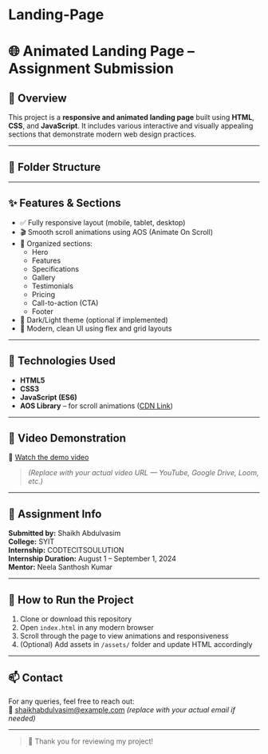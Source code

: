 # Landing-Page
# 🌐 Animated Landing Page – Assignment Submission

## 📌 Overview

This project is a **responsive and animated landing page** built using **HTML**, **CSS**, and **JavaScript**. It includes various interactive and visually appealing sections that demonstrate modern web design practices.

---

## 📁 Folder Structure


---

## ✨ Features & Sections

- ✅ Fully responsive layout (mobile, tablet, desktop)
- 🎬 Smooth scroll animations using AOS (Animate On Scroll)
- 🧩 Organized sections:
  - Hero
  - Features
  - Specifications
  - Gallery
  - Testimonials
  - Pricing
  - Call-to-action (CTA)
  - Footer
- 🌙 Dark/Light theme (optional if implemented)
- 🎨 Modern, clean UI using flex and grid layouts

---

## 🧰 Technologies Used

- **HTML5**
- **CSS3**
- **JavaScript (ES6)**
- **AOS Library** – for scroll animations ([CDN Link](https://michalsnik.github.io/aos/))

---

## 🔗 Video Demonstration

🎥 [Watch the demo video](https://your-video-link-here.com)

> *(Replace with your actual video URL — YouTube, Google Drive, Loom, etc.)*

---

## 📜 Assignment Info

**Submitted by:** Shaikh Abdulvasim  
**College:** SYIT  
**Internship:** CODTECITSOULUTION  
**Internship Duration:** August 1 – September 1, 2024  
**Mentor:** Neela Santhosh Kumar

---

## 📎 How to Run the Project

1. Clone or download this repository
2. Open `index.html` in any modern browser
3. Scroll through the page to view animations and responsiveness
4. (Optional) Add assets in `/assets/` folder and update HTML accordingly

---

## 📫 Contact

For any queries, feel free to reach out:  
📧 shaikhabdulvasim@example.com *(replace with your actual email if needed)*

---

> 🚀 Thank you for reviewing my project!

